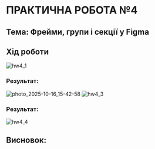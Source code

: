 # ПРАКТИЧНА РОБОТА №4
## Тема: Фрейми, групи і секції у Figma
## Хід роботи
![hw4_1](https://github.com/user-attachments/assets/5057a2f8-8666-44a5-8480-bdc2ed757f5b)
### Результат:
![photo_2025-10-16_15-42-58](https://github.com/user-attachments/assets/7159b2c6-db3c-4332-9953-287e52c470c0)
![hw4_3](https://github.com/user-attachments/assets/9402a385-da8a-41aa-af60-e24a09f52df5)
### Результат:
![hw4_4](https://github.com/user-attachments/assets/f5c2bdf3-07e9-4844-9262-850d09ce667d)
## Висновок:
